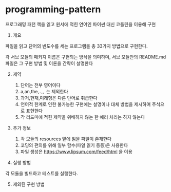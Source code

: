 # programming-pattern

프로그래밍 패턴 책을 읽고 
원서에 적힌 언어인 파이썬 대신 코틀린을 이용해 구현

1. 개요 

파일을 읽고 단어의 빈도수를 세는 프로그램을 총 33가지 방법으로 구현한다.

각 서브 모듈의 패키지 이름은 구현되는 방식을 의미하며, 서브 모듈안의 README.md 파일은
그 구현 방법 및 이론을 간략이 설명한다

2. 제약
   
    1. 단어는 전부 영어이다
    2. a,an,the,`.`,`,` 는 제외한다
    3. 과거,현재,미래형은 다른 단어로 취급한다
    4. 언어적 한계로 인한 불가능한 구현에는 설명이나 대체 방법을 제시하여
    주석으로 표현한다
    5. 각 리드미에 적힌 제약을 위배하지 않는 한 에러 처리는 하지 않는다
   
    
3. 추가 정보
    1. 각 모듈의 resources 밑에 읽을 파일이 존재한다
    2. 코딩의 편의를 위해 일부 함수(파일 읽기 등등)은 사용한다
    3. 파일 생성은 https://www.lipsum.com/feed/html 을 이용

    
4. 실행 방법

각 모듈을 빌드하고 테스트를 실행한다.


5. 제외된 구현 방법

    

